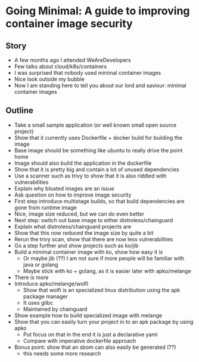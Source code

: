# Going Minimal: A guide to improving container image security

## Story
* A few months ago I attended WeAreDevelopers
* Few talks about cloud/k8s/containers
* I was surprised that nobody used minimal container images
* Nice look outside my bubble
* Now I am standing here to tell you about our lord and saviour: minimal container images

## Outline
* Take a small sample application (or well known small open source project)
* Show that it currently uses Dockerfile + docker build for building the image
* Base image should be something like ubuntu to really drive the point home
* Image should also build the application in the dockerfile
* Show that it is pretty big and contain a lot of unused dependencies
* Use a scanner such as trivy to show that it is also riddled with vulnerabilities
* Explain why bloated images are an issue
* Ask question on how to improve image security
* First step introduce multistage builds, so that build dependencies are gone from runtime image
* Nice, image size reduced, but we can do even better
* Next step: switch out base image to either distroless/chainguard
* Explain what distroless/chainguard projects are
* Show that this now reduced the image size by quite a bit
* Rerun the trivy scan, show that there are now less vulnerabilities
* Go a step further and show projects such as ko/jib
* Build a minimal container image with ko, show how easy it is
    * Or maybe jib (??) I am not sure if more people will be familiar with java or golang
    * Maybe stick with ko + golang, as it is easier later with apko/melange
* There is more
* Introduce apko/melange/wolfi
    * Show that wolfi is an specialized linux distribution using the apk package manager
    * It uses glibc
    * Maintained by chainguard
* Show example how to build specialized image with melange
* Show that you can easily turn your project in to an apk package by using apko
    * Put focus on that in the end it is just a declarative yaml
    * Compare with imperative dockerfile approach
* Bonus point: show that an sbom can also easily be generated (??)
    * this needs some more research
